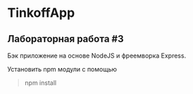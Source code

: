 TinkoffApp
============
Лабораторная работа #3
-----------------------
Бэк приложение на основе NodeJS и фреемворка Express.

Установить npm модули с помощью 
> npm install
